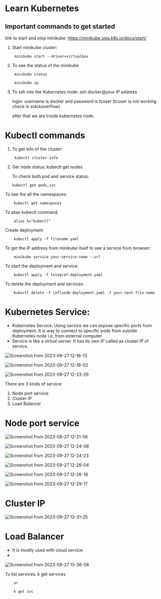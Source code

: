 # Learn Kubernetes 

## Important commands to get started

link to start and stop minikube: https://minikube.sigs.k8s.io/docs/start/

1. Start minikube cluster:

        minikube start --driver=virtualbox

2. To see the status of the minikube

        minikube status

        minikube ip

3. To ssh into the Kubernetes node:
        ssh docker@your IP address

   login: username is docker and password is tcuser (tcuser is not working check in stackoverflow)

   after that we are inside kubernetes node.

   
# Kubectl commands

1. To get info of the cluster:
   
        kubectl cluster-info


 2. Ger node status:
        kubectl get nodes

    To check both pod and service status:

        kubectl get pods,svc

To see the all the namespaces:

        kubectl get namespaces    

To alias kubectl command.

        alias k="kubectl"

Create deployment

        kubectl apply -f filename.yaml

To get the IP address from minikube itself to see a service from browser:

        minikube service your-service-name --url

To start the deployment and service:

        kubectl apply -f telegraf-deployment.yaml 
        
To delete the deployment and services:

        kubectl delete -f influxdb-deployment.yaml -f your-next-file-name

# Kubernetes Service: 

- Kubernetes Service: Using service we can expose specific ports from deployment. It is way to connect to specific pods from outside Kubernetes node i.e; from external computer
- Service is like a virtual server. It has its own IP called as cluster IP of service.


![Screenshot from 2023-09-27 12-16-13](https://github.com/eternalamit5/Learn-Kubernetes/assets/44448083/143b7fa9-2e54-4681-ae50-c267df71a5ce)

![Screenshot from 2023-09-27 12-18-02](https://github.com/eternalamit5/Learn-Kubernetes/assets/44448083/3cbc70cf-40d8-4a77-ad40-76f9af803dff)


![Screenshot from 2023-09-27 12-23-29](https://github.com/eternalamit5/Learn-Kubernetes/assets/44448083/57e8e2db-f82a-4782-9f4e-3bc5f7f521ad)





There are 3 kinds of service:
1. Node port service
2. Cluster IP
3. Load Balancer

# Node port service

![Screenshot from 2023-09-27 12-21-56](https://github.com/eternalamit5/Learn-Kubernetes/assets/44448083/c6240212-e221-4b70-9601-5b6fdfc6de48)


![Screenshot from 2023-09-27 12-24-08](https://github.com/eternalamit5/Learn-Kubernetes/assets/44448083/74be2737-0060-417e-a83b-f88b8504b061)

![Screenshot from 2023-09-27 12-24-23](https://github.com/eternalamit5/Learn-Kubernetes/assets/44448083/6bbe3993-4318-49cc-ba6f-8f4365cb4bd5)

![Screenshot from 2023-09-27 12-26-04](https://github.com/eternalamit5/Learn-Kubernetes/assets/44448083/b52a69b0-c158-42f6-ad38-2bb53a9852c7)

![Screenshot from 2023-09-27 12-26-18](https://github.com/eternalamit5/Learn-Kubernetes/assets/44448083/1e65aec5-93e3-4015-8bd3-ebc4ce676c09)

![Screenshot from 2023-09-27 12-29-17](https://github.com/eternalamit5/Learn-Kubernetes/assets/44448083/58dd72a0-a369-4f02-bc53-ae8106f7e237)

# Cluster IP

![Screenshot from 2023-09-27 13-31-25](https://github.com/eternalamit5/Learn-Kubernetes/assets/44448083/cc0afba4-262e-4f74-9787-02164b59f2da)


# Load Balancer

- It is mostly used with cloud service.
- 
![Screenshot from 2023-09-27 13-36-08](https://github.com/eternalamit5/Learn-Kubernetes/assets/44448083/09091a2a-4f5b-453a-b2dd-d773c39a91fa)


To list services:
        k get services

        or

        k get svc
